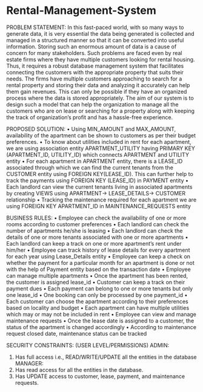 # Rental-Management-System

PROBLEM STATEMENT:
In this fast-paced world, with so many ways to generate data, it is very essential the data being generated is collected and managed in a structured manner so that it can be converted into useful information. Storing such an enormous amount of data is a cause of concern for many stakeholders. Such problems are faced even by real estate firms where they have multiple customers looking for rental housing. Thus, it requires a robust database management system that facilitates connecting the customers with the appropriate property that suits their needs. The firms have multiple customers approaching to search for a rental property and storing their data and analyzing it accurately can help them gain revenues. This can only be possible if they have an organized process where the data is stored appropriately. The aim of our system is to design such a model that can help the organization to manage all the customers who are on lease or searching for a property along with keeping the track of organization’s profit and has a hassle-free experience.

PROPOSED SOLUTION:
• Using MIN_AMOUNT and MAX_AMOUNT, availability of the apartment can be
shown to customers as per their budget preferences.
• To know about utilities included in rent for each apartment, we are using association entity APARTMENT_UTILITY having PRIMARY KEY (APARTMENT_ID, UTILITY_ID) which connects APARTMENT and UTILITY entity
• For each apartment in APARTMENT entity, there is a LEASE_ID associated through which we can find the current tenants from the CUSTOMER entity using FOREIGN KEY(LEASE_ID). This can further help to track the payments using FOREIGN KEY (LEASE_ID) in PAYMENT entity
• Each landlord can view the current tenants living in associated apartments by creating VIEWS using APARTMENT-> LEASE_DETAILS-> CUSTOMER relationship
• Tracking the maintenance required for each apartment we are using FOREIGN KEY APARTMENT_ID in MAINTENANCE_REQUESTS entity

BUSINESS RULES:
• Employee can check the availability of one or more rooms according to customer preferences
• Each landlord can check the number of apartments he/she is leasing
• Each landlord can check the details of one or more tenants associated with one or more
apartments
• Each landlord can keep a track on one or more apartment’s rent under him/her
• Employee can track history of lease details for every apartment for each year using
Lease_Details entity
• Employee can keep a check on whether the payment for a particular month for an
apartment is done or not with the help of Payment entity based on the transaction date
• Employee can manage multiple apartments
• Once the apartment has been rented, the customer is assigned lease_id
• Customer can keep a track on their payment dues
• Each payment can belong to one or more tenants but only one lease_id
• One booking can only be processed by one payment_id
• Each customer can choose the apartment according to their preferences based on locality
and budget
• Each apartment can have multiple utilities which may or may not be included in rent
• Employee can view and manage maintenance requests
• Once the lease date is assigned to a customer, the status of the apartment is changed
accordingly
• According to maintenance request closed date, maintenance status can be tracked

SECURITY CONSTRAINTS: (USER LEVEL/PERMISSIONS) ADMIN:
1. Has full access i.e., READ/WRITE/UPDATE all the entities in the database
MANAGER:
1. Has read access for all the entities in the database.
2. Has UPDATE access to customer, lease, payment, and maintenance requests.

